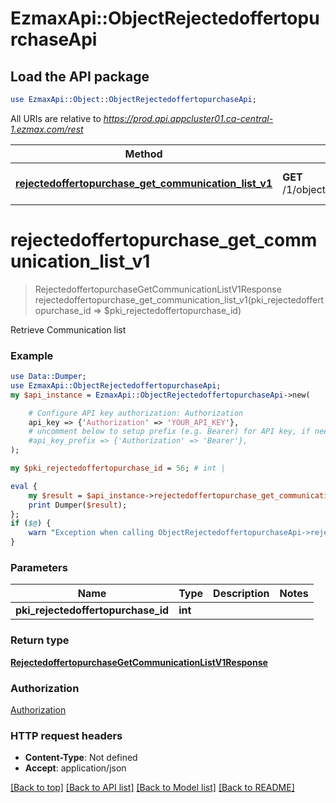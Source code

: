 # EzmaxApi::ObjectRejectedoffertopurchaseApi

## Load the API package
```perl
use EzmaxApi::Object::ObjectRejectedoffertopurchaseApi;
```

All URIs are relative to *https://prod.api.appcluster01.ca-central-1.ezmax.com/rest*

Method | HTTP request | Description
------------- | ------------- | -------------
[**rejectedoffertopurchase_get_communication_list_v1**](ObjectRejectedoffertopurchaseApi.md#rejectedoffertopurchase_get_communication_list_v1) | **GET** /1/object/rejectedoffertopurchase/{pkiRejectedoffertopurchaseID}/getCommunicationList | Retrieve Communication list


# **rejectedoffertopurchase_get_communication_list_v1**
> RejectedoffertopurchaseGetCommunicationListV1Response rejectedoffertopurchase_get_communication_list_v1(pki_rejectedoffertopurchase_id => $pki_rejectedoffertopurchase_id)

Retrieve Communication list



### Example
```perl
use Data::Dumper;
use EzmaxApi::ObjectRejectedoffertopurchaseApi;
my $api_instance = EzmaxApi::ObjectRejectedoffertopurchaseApi->new(

    # Configure API key authorization: Authorization
    api_key => {'Authorization' => 'YOUR_API_KEY'},
    # uncomment below to setup prefix (e.g. Bearer) for API key, if needed
    #api_key_prefix => {'Authorization' => 'Bearer'},
);

my $pki_rejectedoffertopurchase_id = 56; # int | 

eval {
    my $result = $api_instance->rejectedoffertopurchase_get_communication_list_v1(pki_rejectedoffertopurchase_id => $pki_rejectedoffertopurchase_id);
    print Dumper($result);
};
if ($@) {
    warn "Exception when calling ObjectRejectedoffertopurchaseApi->rejectedoffertopurchase_get_communication_list_v1: $@\n";
}
```

### Parameters

Name | Type | Description  | Notes
------------- | ------------- | ------------- | -------------
 **pki_rejectedoffertopurchase_id** | **int**|  | 

### Return type

[**RejectedoffertopurchaseGetCommunicationListV1Response**](RejectedoffertopurchaseGetCommunicationListV1Response.md)

### Authorization

[Authorization](../README.md#Authorization)

### HTTP request headers

 - **Content-Type**: Not defined
 - **Accept**: application/json

[[Back to top]](#) [[Back to API list]](../README.md#documentation-for-api-endpoints) [[Back to Model list]](../README.md#documentation-for-models) [[Back to README]](../README.md)

